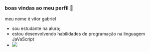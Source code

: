 ### boas vindas ao meu perfil 🥇

meu nome é vitor gabriel

- sou estudante na alura;
- estou desenvolvendo habilidades de programação na linguagem JaVaScript
- ![](https://www.google.com/url?sa=i&url=https%3A%2F%2Fwww.edm2.com.br%2Fblog%2Fdominando-o-marketing-de-jogos-de-cassino-estrategias-para-o-sucesso%2F&psig=AOvVaw3afkHCR789PdMfSzQD7iN-&ust=1724444654463000&source=images&cd=vfe&opi=89978449&ved=0CBQQjRxqFwoTCKCavou3iYgDFQAAAAAdAAAAABAJ)
